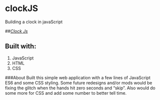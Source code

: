 # clockJS
Building a clock in javaScript
 
##*[Clock Js](https://levig68.github.io/clockJS/)* 

## Built with:
1. JavaScript
2. HTML
3. CSS

###About
Built this simple web application with a few lines of JavaScript ES6 and some CSS styling. Some future redesigns and/or mods would be fixing the glitch when the hands hit zero seconds and “skip”. Also would do some more for CSS and add some number to better tell time.